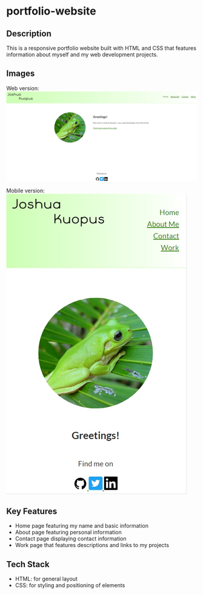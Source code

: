 # portfolio-website

## Description
This is a responsive portfolio website built with HTML and CSS that features information about myself and my web development projects.

## Images

Web version:
![Portfolio Site Web Version](img/portfolio-site1.jpg?raw=true "Title")

Mobile version:
<br/>
![Portfolio Site Mobile Version](img/portfolio-site2.jpg?raw=true "Title")


## Key Features

- Home page featuring my name and basic information
- About page featuring personal information
- Contact page displaying contact information
- Work page that features descriptions and links to my projects

## Tech Stack

- HTML: for general layout
- CSS: for styling and positioning of elements


